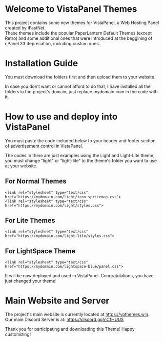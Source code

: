 # Welcome to VistaPanel Themes
This project contains some new themes for VistaPanel, a Web Hosting Panel created by iFastNet.<br />
These themes include the popular PaperLantern Default Themes (except Retro) and some additional ones that were introduced at the beggining of cPanel X3 deprecation, including custom ones.

# Installation Guide
You must download the folders first and then upload them to your website. 

In case you don't want or cannot afford to do that, I have installed all the folders in the project's domain, just replace mydomain.com in the code with it.

# How to use and deploy into VistaPanel
You must paste the code included below to your header and footer section of advertisement control in VistaPanel.

The codes in there are just examples using the Light and Light-Lite theme, you must change "light" or "light-lite" to the theme's folder you want to use at your website.

## For Normal Themes
```
<link rel="stylesheet" type="text/css" href="https://mydomain.com/light/icon_spritemap.css">
<link rel="stylesheet" type="text/css" href="https://mydomain.com/light/styles.css">
```

## For Lite Themes
```
<link rel="stylesheet" type="text/css" href="https://mydomain.com/light-lite/styles.css">
```

## For LightSpace Theme
```
<link rel="stylesheet" type="text/css" href="https://mydomain.com/lightspace-blue/panel.css">
```


It will be now deployed and used in VistaPanel. Congratulations, you have just changed your theme!
# Main Website and Server
The project's main website is currently located at https://vpthemes.win. <br/>
Our main Discord Server is at:
https://discord.gg/nCfHUUS

Thank you for participating and downloading this Theme! Happy customizing!
